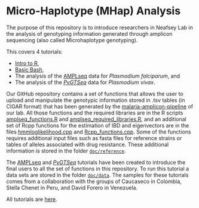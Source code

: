 # Micro-Haplotype (MHap) Analysis

The purpose of this repository is to introduce researchers in Neafsey Lab in the analysis of genotyping information generated through amplicon sequencing (also called Microhaplotype genotyping).

This covers 4 tutorials:

- [Intro to R](https://paulonvnv.github.io/MHap-Analysis/Intro_to_R.html),
- [Basic Bash](https://paulonvnv.github.io/MHap-Analysis/basic_bash.html),
- The analysis of the [AMPLseq](https://paulonvnv.github.io/MHap-Analysis/MHapPfalciparum.html) data for *Plasmodium falciparum*, and
- The analysis of the [*PvGTSeq*](https://paulonvnv.github.io/MHap-Analysis/MHapPvivax.html) data for *Plasmodium vivax*.

Our GitHub repository contains a set of functions that allows the user to upload and manipulate the genotypic information stored in .tsv tables (in CIGAR format) that has been generated by the [malaria-amplicon-pipeline](https://github.com/broadinstitute/malaria-amplicon-pipeline) of our lab. All those functions and the required libraries are in the R scripts [amplseq_functions.R](https://github.com/Paulonvnv/MHap-Analysis/blob/main/docs/functions_and_libraries/amplseq_functions.R) and [amplseq_required_libraries.R](https://github.com/Paulonvnv/MHap-Analysis/blob/main/docs/functions_and_libraries/amplseq_required_libraries.R), and an additional set of Rcpp functions for the estimation of IBD and eigenvectors are in the files [hmmloglikelihood.cpp](https://github.com/Paulonvnv/MHap-Analysis/blob/main/docs/functions_and_libraries/hmmloglikelihood.cpp) and [Rcpp_functions.cpp](https://github.com/Paulonvnv/MHap-Analysis/blob/main/docs/functions_and_libraries/Rcpp_functions.cpp). Some of the functions requires additional input files such as fasta files for reference strains or tables of alleles associated with drug resistance. These additional information is stored in the folder [`doc/reference`](https://github.com/Paulonvnv/MHap-Analysis/tree/main/docs/reference).

The [AMPLseq](https://paulonvnv.github.io/MHap-Analysis/MHapPfalciparum.html) and [*PvGTSeq*](https://paulonvnv.github.io/MHap-Analysis/MHapPvivax.html) tutorials have been created to introduce the final users to all the set of functions in this repository. To run this tutorial a data sets are stored in the folder [`doc/data`](https://github.com/Paulonvnv/MHap-Analysis/tree/main/docs/data). The samples for these tutorials comes from a collaboration with the groups of Caucaseco in Colombia, Stella Chenet in Peru, and David Forero in Venezuela.

All tutorials are [here](https://paulonvnv.github.io/MHap-Analysis/).



